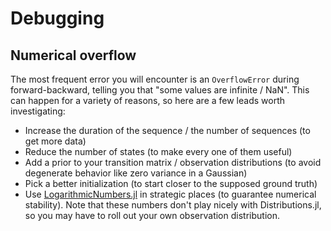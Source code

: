 # Debugging

## Numerical overflow

The most frequent error you will encounter is an `OverflowError` during forward-backward, telling you that "some values are infinite / NaN".
This can happen for a variety of reasons, so here are a few leads worth investigating:

* Increase the duration of the sequence / the number of sequences (to get more data)
* Reduce the number of states (to make every one of them useful)
* Add a prior to your transition matrix / observation distributions (to avoid degenerate behavior like zero variance in a Gaussian)
* Pick a better initialization (to start closer to the supposed ground truth)
* Use [LogarithmicNumbers.jl](https://github.com/cjdoris/LogarithmicNumbers.jl) in strategic places (to guarantee numerical stability). Note that these numbers don't play nicely with Distributions.jl, so you may have to roll out your own observation distribution.